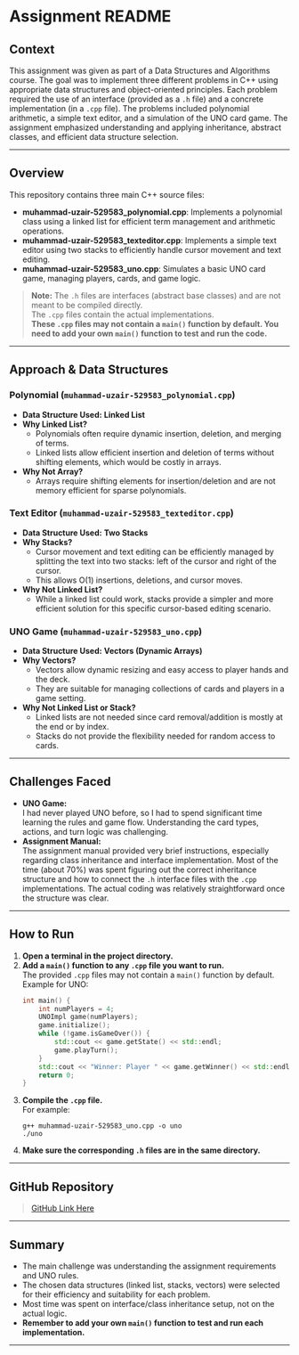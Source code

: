 # Assignment README

## Context

This assignment was given as part of a Data Structures and Algorithms course. The goal was to implement three different problems in C++ using appropriate data structures and object-oriented principles. Each problem required the use of an interface (provided as a `.h` file) and a concrete implementation (in a `.cpp` file). The problems included polynomial arithmetic, a simple text editor, and a simulation of the UNO card game. The assignment emphasized understanding and applying inheritance, abstract classes, and efficient data structure selection.

---

## Overview

This repository contains three main C++ source files:

- **muhammad-uzair-529583_polynomial.cpp**: Implements a polynomial class using a linked list for efficient term management and arithmetic operations.
- **muhammad-uzair-529583_texteditor.cpp**: Implements a simple text editor using two stacks to efficiently handle cursor movement and text editing.
- **muhammad-uzair-529583_uno.cpp**: Simulates a basic UNO card game, managing players, cards, and game logic.

> **Note:** The `.h` files are interfaces (abstract base classes) and are not meant to be compiled directly.  
> The `.cpp` files contain the actual implementations.  
> **These `.cpp` files may not contain a `main()` function by default. You need to add your own `main()` function to test and run the code.**

---

## Approach & Data Structures

### Polynomial (`muhammad-uzair-529583_polynomial.cpp`)
- **Data Structure Used:** **Linked List**
- **Why Linked List?**
  - Polynomials often require dynamic insertion, deletion, and merging of terms.
  - Linked lists allow efficient insertion and deletion of terms without shifting elements, which would be costly in arrays.
- **Why Not Array?**
  - Arrays require shifting elements for insertion/deletion and are not memory efficient for sparse polynomials.

### Text Editor (`muhammad-uzair-529583_texteditor.cpp`)
- **Data Structure Used:** **Two Stacks**
- **Why Stacks?**
  - Cursor movement and text editing can be efficiently managed by splitting the text into two stacks: left of the cursor and right of the cursor.
  - This allows O(1) insertions, deletions, and cursor moves.
- **Why Not Linked List?**
  - While a linked list could work, stacks provide a simpler and more efficient solution for this specific cursor-based editing scenario.

### UNO Game (`muhammad-uzair-529583_uno.cpp`)
- **Data Structure Used:** **Vectors (Dynamic Arrays)**
- **Why Vectors?**
  - Vectors allow dynamic resizing and easy access to player hands and the deck.
  - They are suitable for managing collections of cards and players in a game setting.
- **Why Not Linked List or Stack?**
  - Linked lists are not needed since card removal/addition is mostly at the end or by index.
  - Stacks do not provide the flexibility needed for random access to cards.

---

## Challenges Faced

- **UNO Game:**  
  I had never played UNO before, so I had to spend significant time learning the rules and game flow. Understanding the card types, actions, and turn logic was challenging.
- **Assignment Manual:**  
  The assignment manual provided very brief instructions, especially regarding class inheritance and interface implementation. Most of the time (about 70%) was spent figuring out the correct inheritance structure and how to connect the `.h` interface files with the `.cpp` implementations. The actual coding was relatively straightforward once the structure was clear.

---

## How to Run

1. **Open a terminal in the project directory.**
2. **Add a `main()` function to any `.cpp` file you want to run.**  
   The provided `.cpp` files may not contain a `main()` function by default.  
   Example for UNO:
   ```cpp
   int main() {
       int numPlayers = 4;
       UNOImpl game(numPlayers);
       game.initialize();
       while (!game.isGameOver()) {
           std::cout << game.getState() << std::endl;
           game.playTurn();
       }
       std::cout << "Winner: Player " << game.getWinner() << std::endl;
       return 0;
   }
   ```
3. **Compile the `.cpp` file.**  
   For example:
   ```
   g++ muhammad-uzair-529583_uno.cpp -o uno
   ./uno
   ```
4. **Make sure the corresponding `.h` files are in the same directory.**

---

## GitHub Repository

> [GitHub Link Here](https://github.com/Uzair-32/DSA-Assignment_1)

---

## Summary

- The main challenge was understanding the assignment requirements and UNO rules.
- The chosen data structures (linked list, stacks, vectors) were selected for their efficiency and suitability for each problem.
- Most time was spent on interface/class inheritance setup, not on the actual logic.
- **Remember to add your own `main()` function to test and run each implementation.**

---


